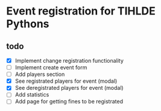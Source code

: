 # Event registration for TIHLDE Pythons

## todo
- [x] Implement change registration functionality
- [ ] Implement create event form
- [ ] Add players section
- [x] See registrated players for event (modal)
- [x] See deregistrated players for event (modal)
- [ ] Add statistics
- [ ] Add page for getting fines to be registrated
